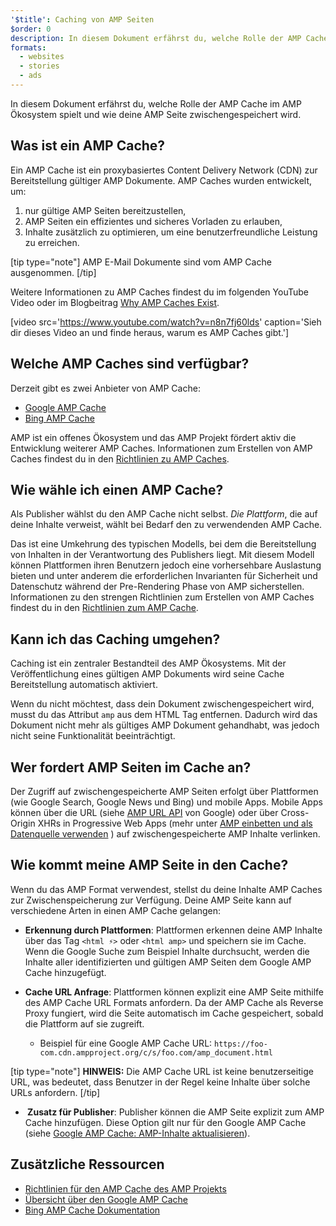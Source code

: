 ```yaml
---
'$title': Caching von AMP Seiten
$order: 0
description: In diesem Dokument erfährst du, welche Rolle der AMP Cache im AMP Ökosystem spielt und wie deine AMP Seite zwischengespeichert wird.
formats:
  - websites
  - stories
  - ads
---
```


In diesem Dokument erfährst du, welche Rolle der AMP Cache im AMP Ökosystem spielt und wie deine AMP Seite zwischengespeichert wird.

## Was ist ein AMP Cache?

Ein <a>AMP Cache</a> ist ein proxybasiertes Content Delivery Network (CDN) zur Bereitstellung gültiger AMP Dokumente. AMP Caches wurden entwickelt, um:

1. nur gültige AMP Seiten bereitzustellen,
2. AMP Seiten ein effizientes und sicheres Vorladen zu erlauben,
3. Inhalte zusätzlich zu optimieren, um eine benutzerfreundliche Leistung zu erreichen.

[tip type="note"] AMP E-Mail Dokumente sind vom AMP Cache ausgenommen. [/tip]

Weitere Informationen zu AMP Caches findest du im folgenden YouTube Video oder im Blogbeitrag [ Why AMP Caches Exist](https://medium.com/@pbakaus/why-amp-caches-exist-cd7938da2456).

[video src='https://www.youtube.com/watch?v=n8n7fj60lds' caption='Sieh dir dieses Video an und finde heraus, warum es AMP Caches gibt.']

## Welche AMP Caches sind verfügbar?

Derzeit gibt es zwei Anbieter von AMP Cache:

- [Google AMP Cache](https://developers.google.com/amp/cache/)
- [Bing AMP Cache](https://www.bing.com/webmaster/help/bing-amp-cache-bc1c884c)

AMP ist ein offenes Ökosystem und das AMP Projekt fördert aktiv die Entwicklung weiterer AMP Caches. Informationen zum Erstellen von AMP Caches findest du in den [Richtlinien zu AMP Caches](https://github.com/ampproject/amphtml/blob/main/docs/spec/amp-cache-guidelines.md).

## Wie wähle ich einen AMP Cache?

Als Publisher wählst du den AMP Cache nicht selbst. _Die Plattform_, die auf deine Inhalte verweist, wählt bei Bedarf den zu verwendenden AMP Cache.

Das ist eine Umkehrung des typischen Modells, bei dem die Bereitstellung von Inhalten in der Verantwortung des Publishers liegt. Mit diesem Modell können Plattformen ihren Benutzern jedoch eine vorhersehbare Auslastung bieten und unter anderem die erforderlichen Invarianten für Sicherheit und Datenschutz während der Pre-Rendering Phase von AMP sicherstellen. Informationen zu den strengen Richtlinien zum Erstellen von AMP Caches findest du in den [Richtlinien zum AMP Cache](https://github.com/ampproject/amphtml/blob/main/docs/spec/amp-cache-guidelines.md).

## Kann ich das Caching umgehen?

Caching ist ein zentraler Bestandteil des AMP Ökosystems. Mit der Veröffentlichung eines gültigen AMP Dokuments wird seine Cache Bereitstellung automatisch aktiviert.

Wenn du nicht möchtest, dass dein Dokument zwischengespeichert wird, musst du das Attribut `amp` aus dem HTML Tag entfernen. Dadurch wird das Dokument nicht mehr als gültiges AMP Dokument gehandhabt, was jedoch nicht seine Funktionalität beeinträchtigt.

## Wer fordert AMP Seiten im Cache an?

Der Zugriff auf zwischengespeicherte AMP Seiten erfolgt über Plattformen (wie Google Search, Google News und Bing) und mobile Apps. Mobile Apps können über die URL (siehe [AMP URL API](https://developers.google.com/amp/cache/use-amp-url) von Google) oder über Cross-Origin XHRs in Progressive Web Apps (mehr unter [AMP einbetten und als Datenquelle verwenden](../../../../documentation/guides-and-tutorials/integrate/amp-in-pwa.md) ) auf zwischengespeicherte AMP Inhalte verlinken.

<amp-img src="/static/img/docs/platforms_accessing_cache.png" width="1054" height="356" layout="responsive" alt="platforms and mobile apps access cached AMP pages"></amp-img>

## Wie kommt meine AMP Seite in den Cache?

Wenn du das AMP Format verwendest, stellst du deine Inhalte AMP Caches zur Zwischenspeicherung zur Verfügung. Deine AMP Seite kann auf verschiedene Arten in einen AMP Cache gelangen:

- **Erkennung durch Plattformen**: Plattformen erkennen deine AMP Inhalte über das Tag `<html ⚡>` oder `<html amp>` und speichern sie im Cache. Wenn die Google Suche zum Beispiel Inhalte durchsucht, werden die Inhalte aller identifizierten und gültigen AMP Seiten dem Google AMP Cache hinzugefügt.

- **Cache URL Anfrage**: Plattformen können explizit eine AMP Seite mithilfe des AMP Cache URL Formats anfordern. Da der AMP Cache als Reverse Proxy fungiert, wird die Seite automatisch im Cache gespeichert, sobald die Plattform auf sie zugreift.

  - Beispiel für eine Google AMP Cache URL: `https://foo-com.cdn.ampproject.org/c/s/foo.com/amp_document.html`

[tip type="note"] **HINWEIS:** Die AMP Cache URL ist keine benutzerseitige URL, was bedeutet, dass Benutzer in der Regel keine Inhalte über solche URLs anfordern. [/tip]

- **&nbsp;Zusatz für Publisher**: Publisher können die AMP Seite explizit zum AMP Cache hinzufügen. Diese Option gilt nur für den Google AMP Cache (siehe [Google AMP Cache: AMP-Inhalte aktualisieren](https://developers.google.com/amp/cache/update-cache)).

## Zusätzliche Ressourcen

- [Richtlinien für den AMP Cache des AMP Projekts](https://github.com/ampproject/amphtml/blob/main/docs/spec/amp-cache-guidelines.md)
- [Übersicht über den Google AMP Cache](https://developers.google.com/amp/cache/overview)
- [Bing AMP Cache Dokumentation](https://www.bing.com/webmaster/help/bing-amp-cache-bc1c884c)
